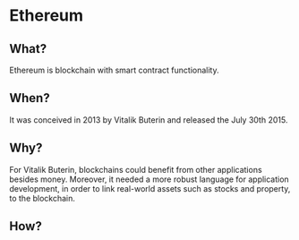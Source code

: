 # Ethereum


## What?

Ethereum is blockchain with smart contract functionality.


## When?

It was conceived in 2013 by Vitalik Buterin and released the July 30th 2015.


## Why?

For Vitalik Buterin, blockchains could benefit from other applications besides
money. Moreover, it needed a more robust language for application development,
in order to link real-world assets such as stocks and property, to the
blockchain.


## How?
